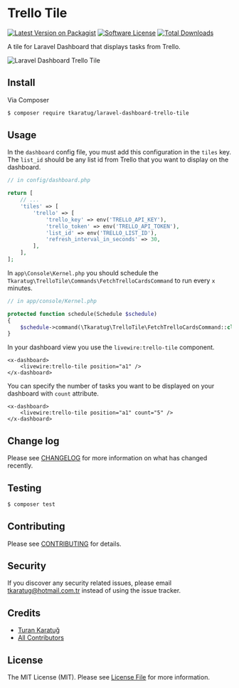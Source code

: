 # Trello Tile

[![Latest Version on Packagist][ico-version]][link-packagist]
[![Software License][ico-license]](LICENSE.md)
[![Total Downloads][ico-downloads]][link-downloads]

A tile for Laravel Dashboard that displays tasks from Trello.

![Laravel Dashboard Trello Tile](https://github.com/tkaratug/laravel-dashboard-trello-tile/blob/master/screenshot.png?raw=true)

## Install

Via Composer

```bash
$ composer require tkaratug/laravel-dashboard-trello-tile
```

## Usage

In the `dashboard` config file, you must add this configuration in the `tiles` key. The `list_id` should be any list id from Trello that you want to display on the dashboard.

```php
// in config/dashboard.php

return [
    // ...
    'tiles' => [
        'trello' => [
            'trello_key' => env('TRELLO_API_KEY'),
            'trello_token' => env('TRELLO_API_TOKEN'),
            'list_id' => env('TRELLO_LIST_ID'),
            'refresh_interval_in_seconds' => 30,
        ],
    ],
];
```

In `app\Console\Kernel.php` you should schedule the `Tkaratug\TrelloTile\Commands\FetchTrelloCardsCommand` to run every `x` minutes.

```php
// in app/console/Kernel.php

protected function schedule(Schedule $schedule)
{
    $schedule->command(\Tkaratug\TrelloTile\FetchTrelloCardsCommand::class)->everyThirtyMinutes();
}
```

In your dashboard view you use the `livewire:trello-tile` component.

```blade
<x-dashboard>
    <livewire:trello-tile position="a1" />
</x-dashboard>
```

You can specify the number of tasks you want to be displayed on your dashboard with `count` attribute.

```blade
<x-dashboard>
    <livewire:trello-tile position="a1" count="5" />
</x-dashboard>
```

## Change log

Please see [CHANGELOG](CHANGELOG.md) for more information on what has changed recently.

## Testing

```bash
$ composer test
```

## Contributing

Please see [CONTRIBUTING](.github/CONTRIBUTING.md) for details.

## Security

If you discover any security related issues, please email tkaratug@hotmail.com.tr instead of using the issue tracker.

## Credits

- [Turan Karatuğ][link-author]
- [All Contributors][link-contributors]

## License

The MIT License (MIT). Please see [License File](LICENSE.md) for more information.

[ico-version]: https://img.shields.io/packagist/v/tkaratug/laravel-dashboard-trello-tile.svg?style=flat-square
[ico-license]: https://img.shields.io/badge/license-MIT-brightgreen.svg?style=flat-square
[ico-downloads]: https://img.shields.io/packagist/dt/tkaratug/laravel-dashboard-trello-tile.svg?style=flat-square

[link-packagist]: https://packagist.org/packages/tkaratug/laravel-dashboard-trello-tile
[link-downloads]: https://packagist.org/packages/tkaratug/laravel-dashboard-trello-tile
[link-author]: https://github.com/tkaratug
[link-contributors]: ../../contributors
